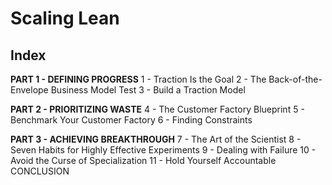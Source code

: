 # Scaling Lean

## Index
**PART 1 - DEFINING PROGRESS**
1 - Traction Is the Goal
2 - The Back-of-the-Envelope Business Model Test
3 - Build a Traction Model

**PART 2 - PRIORITIZING WASTE**
4 - The Customer Factory Blueprint
5 - Benchmark Your Customer Factory
6 - Finding Constraints

**PART 3 - ACHIEVING BREAKTHROUGH**
7 - The Art of the Scientist
8 - Seven Habits for Highly Effective Experiments
9 - Dealing with Failure
10 - Avoid the Curse of Specialization
11 - Hold Yourself Accountable
CONCLUSION